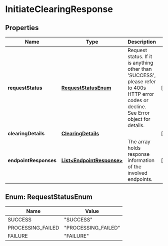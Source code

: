 
# InitiateClearingResponse

## Properties
Name | Type | Description | Notes
------------ | ------------- | ------------- | -------------
**requestStatus** | [**RequestStatusEnum**](#RequestStatusEnum) | Request status. If it is anything other than &#39;SUCCESS&#39;, please refer to 400s HTTP error codes or decline. See Error object for details. |  [optional]
**clearingDetails** | [**ClearingDetails**](ClearingDetails.md) |  |  [optional]
**endpointResponses** | [**List&lt;EndpointResponse&gt;**](EndpointResponse.md) | The array holds response information of the involved endpoints. |  [optional]


<a name="RequestStatusEnum"></a>
## Enum: RequestStatusEnum
Name | Value
---- | -----
SUCCESS | &quot;SUCCESS&quot;
PROCESSING_FAILED | &quot;PROCESSING_FAILED&quot;
FAILURE | &quot;FAILURE&quot;




